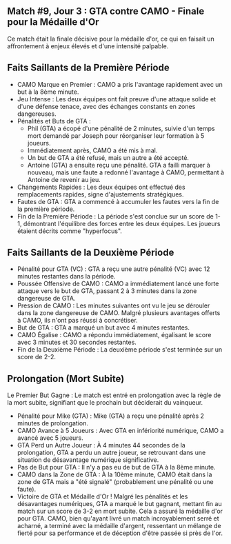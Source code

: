 ## Match #9, Jour 3 : GTA contre CAMO - Finale pour la Médaille d'Or

Ce match était la finale décisive pour la médaille d'or, ce qui en faisait un affrontement à enjeux élevés et d'une intensité palpable.

## Faits Saillants de la Première Période

 * CAMO Marque en Premier : CAMO a pris l'avantage rapidement avec un but à la 8ème minute.
 * Jeu Intense : Les deux équipes ont fait preuve d'une attaque solide et d'une défense tenace, avec des échanges constants en zones dangereuses.
 * Pénalités et Buts de GTA :
   * Phil (GTA) a écopé d'une pénalité de 2 minutes, suivie d'un temps mort demandé par Joseph pour réorganiser leur formation à 5 joueurs.
   * Immédiatement après, CAMO a été mis à mal.
   * Un but de GTA a été refusé, mais un autre a été accepté.
   * Antoine (GTA) a ensuite reçu une pénalité. GTA a failli marquer à nouveau, mais une faute a redonné l'avantage à CAMO, permettant à Antoine de revenir au jeu.
 * Changements Rapides : Les deux équipes ont effectué des remplacements rapides, signe d'ajustements stratégiques.
 * Fautes de GTA : GTA a commencé à accumuler les fautes vers la fin de la première période.
 * Fin de la Première Période : La période s'est conclue sur un score de 1-1, démontrant l'équilibre des forces entre les deux équipes. Les joueurs étaient décrits comme "hyperfocus".

## Faits Saillants de la Deuxième Période

 * Pénalité pour GTA (VC) : GTA a reçu une autre pénalité (VC) avec 12 minutes restantes dans la période.
 * Poussée Offensive de CAMO : CAMO a immédiatement lancé une forte attaque vers le but de GTA, passant 2 à 3 minutes dans la zone dangereuse de GTA.
 * Pression de CAMO : Les minutes suivantes ont vu le jeu se dérouler dans la zone dangereuse de CAMO. Malgré plusieurs avantages offerts à CAMO, ils n'ont pas réussi à concrétiser.
 * But de GTA : GTA a marqué un but avec 4 minutes restantes.
 * CAMO Égalise : CAMO a répondu immédiatement, égalisant le score avec 3 minutes et 30 secondes restantes.
 * Fin de la Deuxième Période : La deuxième période s'est terminée sur un score de 2-2.

## Prolongation (Mort Subite)

Le Premier But Gagne : Le match est entré en prolongation avec la règle de la mort subite, signifiant que le prochain but déciderait du vainqueur.

 * Pénalité pour Mike (GTA) : Mike (GTA) a reçu une pénalité après 2 minutes de prolongation.
 * CAMO Avance à 5 Joueurs : Avec GTA en infériorité numérique, CAMO a avancé avec 5 joueurs.
 * GTA Perd un Autre Joueur : À 4 minutes 44 secondes de la prolongation, GTA a perdu un autre joueur, se retrouvant dans une situation de désavantage numérique significative.
 * Pas de But pour GTA : Il n'y a pas eu de but de GTA à la 8ème minute.
 * CAMO dans la Zone de GTA : À la 10ème minute, CAMO était dans la zone de GTA mais a "été signalé" (probablement une pénalité ou une faute).
 * Victoire de GTA et Médaille d'Or ! Malgré les pénalités et les désavantages numériques, GTA a marqué le but gagnant, mettant fin au match sur un score de 3-2 en mort subite. Cela a assuré la médaille d'or pour GTA. CAMO, bien qu'ayant livré un match incroyablement serré et acharné, a terminé avec la médaille d'argent, ressentant un mélange de fierté pour sa performance et de déception d'être passée si près de l'or.
